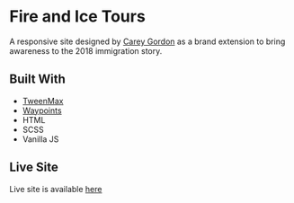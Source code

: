 # Fire and Ice Tours

A responsive site designed by [Carey Gordon](https://www.kdharpdesign.com) as a brand extension to bring awareness to the 2018 immigration story.

## Built With

* [TweenMax](https://greensock.com/tweenmax)
* [Waypoints](http://imakewebthings.com/waypoints/)
* HTML
* SCSS
* Vanilla JS


## Live Site

Live site is available [here](http://angelicadewit.com/jose) 
